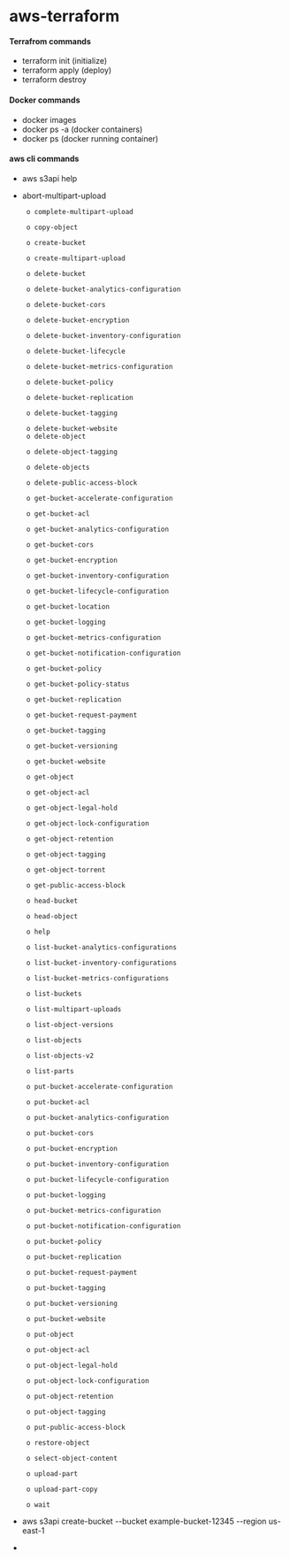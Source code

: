 # aws-terraform

#### Terrafrom commands
* terraform init (initialize)
* terraform apply (deploy)
* terraform destroy

#### Docker commands
* docker images
* docker ps -a (docker containers)
* docker ps (docker running container)

#### aws cli commands
* aws s3api help
* abort-multipart-upload

       o complete-multipart-upload

       o copy-object

       o create-bucket

       o create-multipart-upload

       o delete-bucket

       o delete-bucket-analytics-configuration

       o delete-bucket-cors

       o delete-bucket-encryption

       o delete-bucket-inventory-configuration

       o delete-bucket-lifecycle

       o delete-bucket-metrics-configuration

       o delete-bucket-policy

       o delete-bucket-replication

       o delete-bucket-tagging

       o delete-bucket-website
       o delete-object

       o delete-object-tagging

       o delete-objects

       o delete-public-access-block

       o get-bucket-accelerate-configuration

       o get-bucket-acl

       o get-bucket-analytics-configuration

       o get-bucket-cors

       o get-bucket-encryption

       o get-bucket-inventory-configuration

       o get-bucket-lifecycle-configuration

       o get-bucket-location

       o get-bucket-logging

       o get-bucket-metrics-configuration

       o get-bucket-notification-configuration

       o get-bucket-policy

       o get-bucket-policy-status

       o get-bucket-replication

       o get-bucket-request-payment

       o get-bucket-tagging
       
       o get-bucket-versioning

       o get-bucket-website

       o get-object

       o get-object-acl

       o get-object-legal-hold

       o get-object-lock-configuration

       o get-object-retention

       o get-object-tagging

       o get-object-torrent

       o get-public-access-block

       o head-bucket

       o head-object

       o help

       o list-bucket-analytics-configurations

       o list-bucket-inventory-configurations

       o list-bucket-metrics-configurations

       o list-buckets

       o list-multipart-uploads

       o list-object-versions
       
       o list-objects

       o list-objects-v2

       o list-parts

       o put-bucket-accelerate-configuration

       o put-bucket-acl

       o put-bucket-analytics-configuration

       o put-bucket-cors

       o put-bucket-encryption

       o put-bucket-inventory-configuration

       o put-bucket-lifecycle-configuration

       o put-bucket-logging

       o put-bucket-metrics-configuration

       o put-bucket-notification-configuration

       o put-bucket-policy

       o put-bucket-replication

       o put-bucket-request-payment

       o put-bucket-tagging

       o put-bucket-versioning

       o put-bucket-website

       o put-object
       
       o put-object-acl

       o put-object-legal-hold

       o put-object-lock-configuration

       o put-object-retention

       o put-object-tagging

       o put-public-access-block

       o restore-object
        
       o select-object-content

       o upload-part

       o upload-part-copy

       o wait

* aws s3api create-bucket --bucket example-bucket-12345 --region us-east-1
* 
